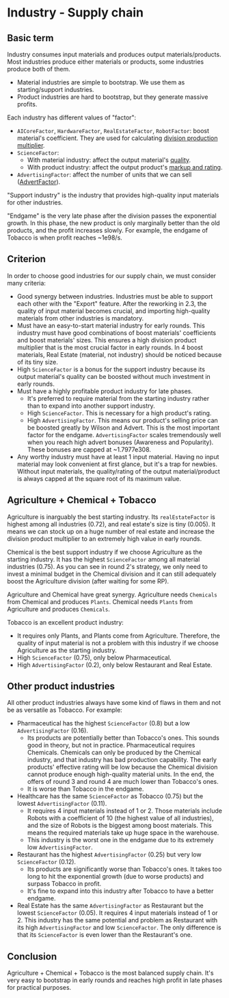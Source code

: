 # Industry - Supply chain

## Basic term

Industry consumes input materials and produces output materials/products. Most industries produce either materials or products, some industries produce both of them.

- Material industries are simple to bootstrap. We use them as starting/support industries.
- Product industries are hard to bootstrap, but they generate massive profits.

Each industry has different values of "factor":

- `AICoreFactor`, `HardwareFactor`, `RealEstateFactor`, `RobotFactor`: boost material's coefficient. They are used for calculating [division production multiplier](./boost-material.md).
- `ScienceFactor`:
  - With material industry: affect the output material's [quality](./quality.md).
  - With product industry: affect the output product's [markup and rating](./product.md).
- `AdvertisingFactor`: affect the number of units that we can sell ([AdvertFactor](./optimal-selling-price-market-ta2.md)).

"Support industry" is the industry that provides high-quality input materials for other industries.

"Endgame" is the very late phase after the division passes the exponential growth. In this phase, the new product is only marginally better than the old products, and the profit increases slowly. For example, the endgame of Tobacco is when profit reaches ~1e98/s.

## Criterion

In order to choose good industries for our supply chain, we must consider many criteria:

- Good synergy between industries. Industries must be able to support each other with the "Export" feature. After the reworking in 2.3, the quality of input material becomes crucial, and importing high-quality materials from other industries is mandatory.
- Must have an easy-to-start material industry for early rounds. This industry must have good combinations of boost materials' coefficients and boost materials' sizes. This ensures a high division product multiplier that is the most crucial factor in early rounds. In 4 boost materials, Real Estate (material, not industry) should be noticed because of its tiny size.
- High `ScienceFactor` is a bonus for the support industry because its output material's quality can be boosted without much investment in early rounds.
- Must have a highly profitable product industry for late phases.
  - It's preferred to require material from the starting industry rather than to expand into another support industry.
  - High `ScienceFactor`. This is necessary for a high product's rating.
  - High `AdvertisingFactor`. This means our product's selling price can be boosted greatly by Wilson and Advert. This is the most important factor for the endgame. `AdvertisingFactor` scales tremendously well when you reach high advert bonuses (Awareness and Popularity). These bonuses are capped at ~1.7977e308.
- Any worthy industry must have at least 1 input material. Having no input material may look convenient at first glance, but it's a trap for newbies. Without input materials, the quality/rating of the output material/product is always capped at the square root of its maximum value.

## Agriculture + Chemical + Tobacco

Agriculture is inarguably the best starting industry. Its `realEstateFactor` is highest among all industries (0.72), and real estate's size is tiny (0.005). It means we can stock up on a huge number of real estate and increase the division product multiplier to an extremely high value in early rounds.

Chemical is the best support industry if we choose Agriculture as the starting industry. It has the highest `ScienceFactor` among all material industries (0.75). As you can see in round 2's strategy, we only need to invest a minimal budget in the Chemical division and it can still adequately boost the Agriculture division (after waiting for some RP).

Agriculture and Chemical have great synergy. Agriculture needs `Chemicals` from Chemical and produces `Plants`. Chemical needs `Plants` from Agriculture and produces `Chemicals`.

Tobacco is an excellent product industry:

- It requires only Plants, and Plants come from Agriculture. Therefore, the quality of input material is not a problem with this industry if we choose Agriculture as the starting industry.
- High `ScienceFactor` (0.75), only below Pharmaceutical.
- High `AdvertisingFactor` (0.2), only below Restaurant and Real Estate.

## Other product industries

All other product industries always have some kind of flaws in them and not be as versatile as Tobacco. For example:

- Pharmaceutical has the highest `ScienceFactor` (0.8) but a low `AdvertisingFactor` (0.16).
  - Its products are potentially better than Tobacco's ones. This sounds good in theory, but not in practice. Pharmaceutical requires Chemicals. Chemicals can only be produced by the Chemical industry, and that industry has bad production capability. The early products' effective rating will be low because the Chemical division cannot produce enough high-quality material units. In the end, the offers of round 3 and round 4 are much lower than Tobacco's ones.
  - It is worse than Tobacco in the endgame.
- Healthcare has the same `ScienceFactor` as Tobacco (0.75) but the lowest `AdvertisingFactor` (0.11).
  - It requires 4 input materials instead of 1 or 2. Those materials include Robots with a coefficient of 10 (the highest value of all industries), and the size of Robots is the biggest among boost materials. This means the required materials take up huge space in the warehouse.
  - This industry is the worst one in the endgame due to its extremely low `AdvertisingFactor`.
- Restaurant has the highest `AdvertisingFactor` (0.25) but very low `ScienceFactor` (0.12).
  - Its products are significantly worse than Tobacco's ones. It takes too long to hit the exponential growth (due to worse products) and surpass Tobacco in profit.
  - It's fine to expand into this industry after Tobacco to have a better endgame.
- Real Estate has the same `AdvertisingFactor` as Restaurant but the lowest `ScienceFactor` (0.05). It requires 4 input materials instead of 1 or 2. This industry has the same potential and problem as Restaurant with its high `AdvertisingFactor` and low `ScienceFactor`. The only difference is that its `ScienceFactor` is even lower than the Restaurant's one.

## Conclusion

Agriculture + Chemical + Tobacco is the most balanced supply chain. It's very easy to bootstrap in early rounds and reaches high profit in late phases for practical purposes.
